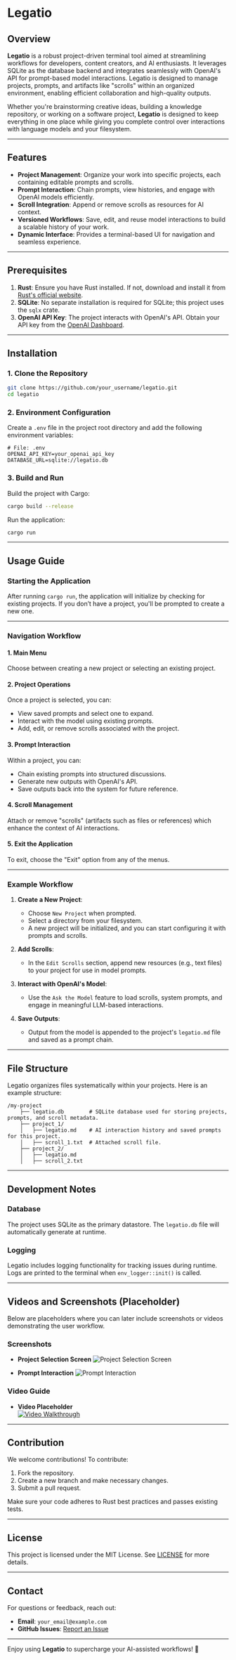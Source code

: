 # Legatio

## Overview

**Legatio** is a robust project-driven terminal tool aimed at streamlining workflows for developers, content creators, and AI enthusiasts. It leverages SQLite as the database backend and integrates seamlessly with OpenAI's API for prompt-based model interactions. Legatio is designed to manage projects, prompts, and artifacts like "scrolls" within an organized environment, enabling efficient collaboration and high-quality outputs.

Whether you're brainstorming creative ideas, building a knowledge repository, or working on a software project, **Legatio** is designed to keep everything in one place while giving you complete control over interactions with language models and your filesystem.

---

## Features
- **Project Management**: Organize your work into specific projects, each containing editable prompts and scrolls.
- **Prompt Interaction**: Chain prompts, view histories, and engage with OpenAI models efficiently.
- **Scroll Integration**: Append or remove scrolls as resources for AI context.
- **Versioned Workflows**: Save, edit, and reuse model interactions to build a scalable history of your work.
- **Dynamic Interface**: Provides a terminal-based UI for navigation and seamless experience.
  
---

## Prerequisites
1. **Rust**: Ensure you have Rust installed. If not, download and install it from [Rust's official website](https://www.rust-lang.org/).
2. **SQLite**: No separate installation is required for SQLite; this project uses the `sqlx` crate.
3. **OpenAI API Key**: The project interacts with OpenAI's API. Obtain your API key from the [OpenAI Dashboard](https://platform.openai.com/signup).

---

## Installation

### 1. Clone the Repository
```bash
git clone https://github.com/your_username/legatio.git
cd legatio
```

### 2. Environment Configuration
Create a `.env` file in the project root directory and add the following environment variables:
```
# File: .env
OPENAI_API_KEY=your_openai_api_key
DATABASE_URL=sqlite://legatio.db
```

### 3. Build and Run
Build the project with Cargo:
```bash
cargo build --release
```
Run the application:
```bash
cargo run
```

---

## Usage Guide

### Starting the Application
After running `cargo run`, the application will initialize by checking for existing projects. If you don’t have a project, you'll be prompted to create a new one.

---

### **Navigation Workflow**

#### 1. **Main Menu**
Choose between creating a new project or selecting an existing project.

#### 2. **Project Operations**
Once a project is selected, you can:
- View saved prompts and select one to expand.
- Interact with the model using existing prompts.
- Add, edit, or remove scrolls associated with the project.

#### 3. **Prompt Interaction**
Within a project, you can:
- Chain existing prompts into structured discussions.
- Generate new outputs with OpenAI's API.
- Save outputs back into the system for future reference.

#### 4. **Scroll Management**
Attach or remove "scrolls" (artifacts such as files or references) which enhance the context of AI interactions.

#### 5. **Exit the Application**
To exit, choose the "Exit" option from any of the menus.

---

### Example Workflow

1. **Create a New Project**:
    - Choose `New Project` when prompted.
    - Select a directory from your filesystem.
    - A new project will be initialized, and you can start configuring it with prompts and scrolls.

2. **Add Scrolls**:
    - In the `Edit Scrolls` section, append new resources (e.g., text files) to your project for use in model prompts.

3. **Interact with OpenAI's Model**:
    - Use the `Ask the Model` feature to load scrolls, system prompts, and engage in meaningful LLM-based interactions.

4. **Save Outputs**:
    - Output from the model is appended to the project's `legatio.md` file and saved as a prompt chain.

---

## File Structure

Legatio organizes files systematically within your projects. Here is an example structure:
```
/my-project
    ├── legatio.db        # SQLite database used for storing projects, prompts, and scroll metadata.
    ├── project_1/
    │   ├── legatio.md    # AI interaction history and saved prompts for this project.
    │   ├── scroll_1.txt  # Attached scroll file.
    ├── project_2/
    │   ├── legatio.md
    │   ├── scroll_2.txt
```

---

## Development Notes

### Database
The project uses SQLite as the primary datastore. The `legatio.db` file will automatically generate at runtime.

### Logging
Legatio includes logging functionality for tracking issues during runtime. Logs are printed to the terminal when `env_logger::init()` is called.

---

## Videos and Screenshots (Placeholder)

Below are placeholders where you can later include screenshots or videos demonstrating the user workflow.

### Screenshots
- **Project Selection Screen**
  ![Project Selection Screen](screenshots/project_selection.png)

- **Prompt Interaction**
  ![Prompt Interaction](screenshots/prompt_interaction.png)

### Video Guide
- **Video Placeholder**  
[![Video Walkthrough](https://img.youtube.com/vi/sample_video_id/0.jpg)](https://www.youtube.com/watch?v=sample_video_id)

---

## Contribution
We welcome contributions! To contribute:
1. Fork the repository.
2. Create a new branch and make necessary changes.
3. Submit a pull request.

Make sure your code adheres to Rust best practices and passes existing tests.

---

## License
This project is licensed under the MIT License. See [LICENSE](LICENSE) for more details.

---

## Contact
For questions or feedback, reach out:
- **Email**: `your_email@example.com`
- **GitHub Issues**: [Report an Issue](https://github.com/your_username/legatio/issues)

---

Enjoy using **Legatio** to supercharge your AI-assisted workflows! 🚀
